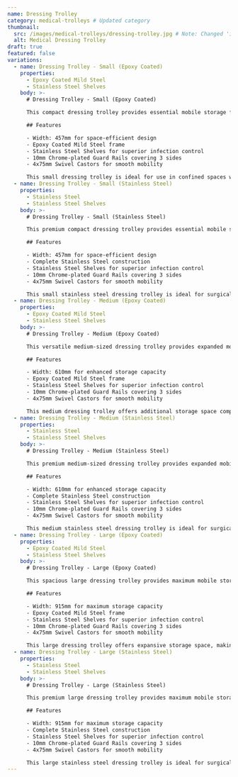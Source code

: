 ```yaml
---
name: Dressing Trolley
category: medical-trolleys # Updated category
thumbnail:
  src: /images/medical-trolleys/dressing-trolley.jpg # Note: Changed 'image' to 'src' to match example schema
  alt: Medical Dressing Trolley
draft: true
featured: false
variations:
  - name: Dressing Trolley - Small (Epoxy Coated)
    properties:
      - Epoxy Coated Mild Steel
      - Stainless Steel Shelves
    body: >-
      # Dressing Trolley - Small (Epoxy Coated)

      This compact dressing trolley provides essential mobile storage for wound care and dressing procedures. The trolley features a durable epoxy coated mild steel frame with stainless steel shelves for easy cleaning and infection control.

      ## Features

      - Width: 457mm for space-efficient design
      - Epoxy Coated Mild Steel frame
      - Stainless Steel Shelves for superior infection control
      - 10mm Chrome-plated Guard Rails covering 3 sides
      - 4x75mm Swivel Castors for smooth mobility

      This small dressing trolley is ideal for use in confined spaces while still providing the essential functionality needed for wound care and dressing procedures. The stainless steel shelves ensure easy cleaning and durability in demanding clinical environments.
  - name: Dressing Trolley - Small (Stainless Steel)
    properties:
      - Stainless Steel
      - Stainless Steel Shelves
    body: >-
      # Dressing Trolley - Small (Stainless Steel)

      This premium compact dressing trolley provides essential mobile storage for wound care and dressing procedures in environments requiring maximum hygiene standards. The trolley features a fully stainless steel construction for superior infection control.

      ## Features

      - Width: 457mm for space-efficient design
      - Complete Stainless Steel construction
      - Stainless Steel Shelves for superior infection control
      - 10mm Chrome-plated Guard Rails covering 3 sides
      - 4x75mm Swivel Castors for smooth mobility

      This small stainless steel dressing trolley is ideal for surgical and critical care environments where hygiene standards are paramount. The complete stainless steel construction ensures maximum durability and infection control while maintaining a compact footprint for use in confined spaces.
  - name: Dressing Trolley - Medium (Epoxy Coated)
    properties:
      - Epoxy Coated Mild Steel
      - Stainless Steel Shelves
    body: >-
      # Dressing Trolley - Medium (Epoxy Coated)

      This versatile medium-sized dressing trolley provides expanded mobile storage for wound care and dressing procedures. The trolley features a durable epoxy coated mild steel frame with stainless steel shelves for easy cleaning and infection control.

      ## Features

      - Width: 610mm for enhanced storage capacity
      - Epoxy Coated Mild Steel frame
      - Stainless Steel Shelves for superior infection control
      - 10mm Chrome-plated Guard Rails covering 3 sides
      - 4x75mm Swivel Castors for smooth mobility

      This medium dressing trolley offers additional storage space compared to the small model, making it ideal for procedures requiring more supplies or equipment while still maintaining excellent maneuverability. The stainless steel shelves ensure easy cleaning and durability in demanding clinical environments.
  - name: Dressing Trolley - Medium (Stainless Steel)
    properties:
      - Stainless Steel
      - Stainless Steel Shelves
    body: >-
      # Dressing Trolley - Medium (Stainless Steel)

      This premium medium-sized dressing trolley provides expanded mobile storage for wound care and dressing procedures in environments requiring maximum hygiene standards. The trolley features a fully stainless steel construction for superior infection control.

      ## Features

      - Width: 610mm for enhanced storage capacity
      - Complete Stainless Steel construction
      - Stainless Steel Shelves for superior infection control
      - 10mm Chrome-plated Guard Rails covering 3 sides
      - 4x75mm Swivel Castors for smooth mobility

      This medium stainless steel dressing trolley is ideal for surgical and critical care environments where hygiene standards are paramount. The complete stainless steel construction ensures maximum durability and infection control while providing expanded storage capacity for more complex procedures.
  - name: Dressing Trolley - Large (Epoxy Coated)
    properties:
      - Epoxy Coated Mild Steel
      - Stainless Steel Shelves
    body: >-
      # Dressing Trolley - Large (Epoxy Coated)

      This spacious large dressing trolley provides maximum mobile storage for comprehensive wound care and dressing procedures. The trolley features a durable epoxy coated mild steel frame with stainless steel shelves for easy cleaning and infection control.

      ## Features

      - Width: 915mm for maximum storage capacity
      - Epoxy Coated Mild Steel frame
      - Stainless Steel Shelves for superior infection control
      - 10mm Chrome-plated Guard Rails covering 3 sides
      - 4x75mm Swivel Castors for smooth mobility

      This large dressing trolley offers expansive storage space, making it ideal for complex procedures requiring extensive supplies or equipment. The generous shelf space allows for efficient organization of materials while maintaining mobility for positioning where needed.
  - name: Dressing Trolley - Large (Stainless Steel)
    properties:
      - Stainless Steel
      - Stainless Steel Shelves
    body: >-
      # Dressing Trolley - Large (Stainless Steel)

      This premium large dressing trolley provides maximum mobile storage for comprehensive wound care and dressing procedures in environments requiring superior hygiene standards. The trolley features a fully stainless steel construction for maximum infection control.

      ## Features

      - Width: 915mm for maximum storage capacity
      - Complete Stainless Steel construction
      - Stainless Steel Shelves for superior infection control
      - 10mm Chrome-plated Guard Rails covering 3 sides
      - 4x75mm Swivel Castors for smooth mobility

      This large stainless steel dressing trolley is ideal for surgical theaters and critical care environments where both extensive supply storage and maximum hygiene standards are required. The complete stainless steel construction ensures superior durability and infection control in demanding clinical settings.
---
```

